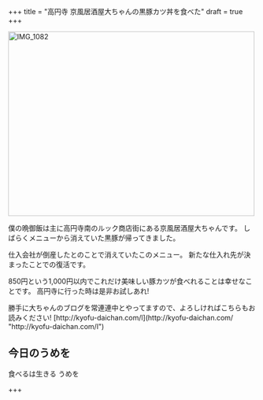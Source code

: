 +++
title =  "高円寺 京風居酒屋大ちゃんの黒豚カツ丼を食べた"
draft = true
+++
<p><a href="http://www.flickr.com/photos/68742489@N02/8552040811/" title="IMG_1082 by umeyuki1326, on Flickr"><img src="http://farm9.staticflickr.com/8366/8552040811_ca69f9b019.jpg" width="500" height="375" alt="IMG_1082"></a></p>

<p>僕の晩御飯は主に高円寺南のルック商店街にある京風居酒屋大ちゃんです。
しばらくメニューから消えていた黒豚が帰ってきました。</p>

<!--more-->

<p>仕入会社が倒産したとのことで消えていたこのメニュー。
新たな仕入れ先が決まったことでの復活です。</p>

<p>850円という1,000円以内でこれだけ美味しい豚カツが食べれることは幸せなことです。
高円寺に行った時は是非お試しあれ!</p>

<p>勝手に大ちゃんのブログを常連連中とやってますので、よろしければこちらもお読みください!
[http://kyofu-daichan.com/l](http://kyofu-daichan.com/ "http://kyofu-daichan.com/l")</p>

## 今日のうめを

<p>食べるは生きる うめを</p>

+++

